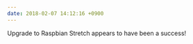 ```yaml
---
date: 2018-02-07 14:12:16 +0900
---
```

Upgrade to Raspbian Stretch appears to have been a success!
